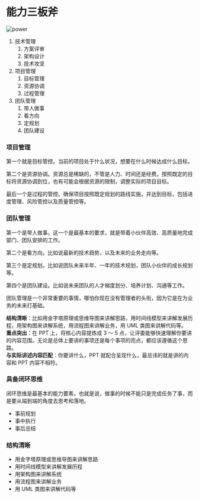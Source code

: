 # 能力三板斧

![power](https://tva1.sinaimg.cn/large/007S8ZIlly1gfiib8up0fj30x70id448.jpg)

1. 技术管理
   1. 方案评审
   2. 架构设计
   3. 技术攻坚
2. 项目管理
   1. 目标管理
   2. 资源协调
   3. 过程管理
3. 团队管理
   1. 带人做事
   2. 看方向
   3. 定规划
   4. 团队建设

### 项目管理

第一个就是目标管控。当前的项目处于什么状况，想要在什么时候达成什么目标。

第二个是资源协调。资源总是稀缺的，不管是人力、时间还是经费。按照既定的目标将资源协调到位，也有可能会根据资源的限制，调整实际的项目目标。

最后一个是过程的管控。确保项目按照既定规划的路线实施，并达到目标，包括进度管理、风险管控以及质量管控等。

### 团队管理

第一个是带人做事。这一个是最基本的要求，就是带着小伙伴高效、高质量地完成部门、团队安排的工作。

第二个是看方向。比如说最新的技术趋势，以及未来的业务走向等。

第三个是定规划。比如说团队未来半年、一年的技术规划，团队小伙伴的成长规划等。

第四个是团队建设。比如说未来团队的人才梯度划分、培养计划、沟通等工作。

团队管理是一个非常重要的事情，哪怕你现在没有管理者的头衔，因为它是在为业务的未来打基础。

**结构清晰**：比如用金字塔原理或思维导图来讲解思路，用时间线模型来讲解发展历程，用架构图来讲解系统，用流程图来讲解业务，用 UML 类图来讲解代码等。  
**重点突出**：在 PPT 上，将核心内容提炼成 3 ～ 5 点，让评委能够快速理解你要讲的内容范围。无论是总体上要讲的事项还是每个事项的亮点，都应该遵循这个思路。  
**与实际讲述内容匹配**：你要讲什么，PPT 就配合呈现什么，最忌讳的就是讲的内容和 PPT 内容不相符。

### 具备闭环思维

闭环思维是最基本的能力要素，也就是说，做事的时候不能只是完成任务了事，而是要从端到端的角度去思考和落地。

- 事前规划
- 事中执行
- 事后总结

### 结构清晰

- 用金字塔原理或思维导图来讲解思路
- 用时间线模型来讲解发展历程
- 用架构图来讲解系统
- 用流程图来讲解业务
- 用 UML 类图来讲解代码等
